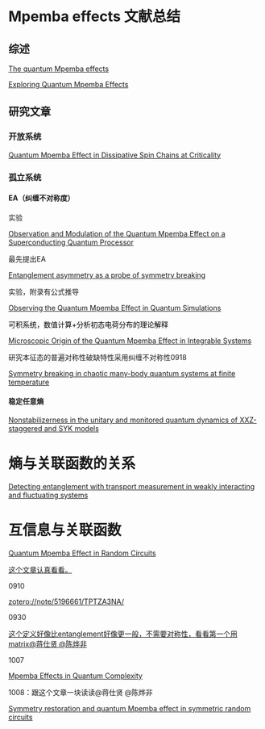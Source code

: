 # Mpemba effects 文献总结

## 综述

<a href="zotero://note/5196661/JDKVT5GH/" rel="noopener noreferrer nofollow" zhref="zotero://note/5196661/JDKVT5GH/" ztype="znotelink" class="internal-link">The quantum Mpemba effects</a>

<a href="zotero://note/5196661/L2JFVC4A/" rel="noopener noreferrer nofollow" zhref="zotero://note/5196661/L2JFVC4A/" ztype="znotelink" class="internal-link">Exploring Quantum Mpemba Effects</a>

## 研究文章

### 开放系统

<a href="zotero://note/5196661/2HW5IUHD/" rel="noopener noreferrer nofollow" zhref="zotero://note/5196661/2HW5IUHD/" ztype="znotelink" class="internal-link">Quantum Mpemba Effect in Dissipative Spin Chains at Criticality</a>

### 孤立系统

#### EA（纠缠不对称度）

实验

<a href="zotero://note/5196661/CTTNF3IE/" rel="noopener noreferrer nofollow" zhref="zotero://note/5196661/CTTNF3IE/" ztype="znotelink" class="internal-link">Observation and Modulation of the Quantum Mpemba Effect on a Superconducting Quantum Processor</a>

最先提出EA

<a href="zotero://note/5196661/PGXPR66X/?ignore=1" rel="noopener noreferrer nofollow" zhref="zotero://note/5196661/PGXPR66X/?ignore=1" ztype="znotelink" class="internal-link">Entanglement asymmetry as a probe of symmetry breaking</a>

实验，附录有公式推导

<a href="zotero://note/5196661/6XHYYWND/" rel="noopener noreferrer nofollow" zhref="zotero://note/5196661/6XHYYWND/" ztype="znotelink" class="internal-link">Observing the Quantum Mpemba Effect in Quantum Simulations</a>

<span style="color: black">可积系统，数值计算+分析初态电荷分布的理论解释</span>

<a href="zotero://note/5196661/7K4CIEBM/" rel="noopener noreferrer nofollow" zhref="zotero://note/5196661/7K4CIEBM/" ztype="znotelink" class="internal-link">Microscopic Origin of the Quantum Mpemba Effect in Integrable Systems</a>

<span style="color: rgb(26, 26, 26)"><span style="background-color: rgb(255, 255, 255)">研究本征态的普遍对称性破缺特性采用纠缠不对称性0918</span></span>

<a href="zotero://note/6145486/ZB5DHVTX/" rel="noopener noreferrer nofollow" zhref="zotero://note/6145486/ZB5DHVTX/" ztype="znotelink" class="internal-link">Symmetry breaking in chaotic many-body quantum systems at finite temperature</a>

#### 稳定任意熵

<a href="zotero://note/5196661/RFV5GXET/" rel="noopener noreferrer nofollow" zhref="zotero://note/5196661/RFV5GXET/" ztype="znotelink" class="internal-link">Nonstabilizerness in the unitary and monitored quantum dynamics of XXZ-staggered and SYK models</a>

# 熵与关联函数的关系

<a href="zotero://note/5196661/2PW3NAJE/" rel="noopener noreferrer nofollow" zhref="zotero://note/5196661/2PW3NAJE/" ztype="znotelink" class="internal-link">Detecting entanglement with transport measurement in weakly interacting and fluctuating systems</a>

# 互信息与关联函数

<a href="zotero://note/5196661/D4PN2DZA/" rel="noopener noreferrer nofollow" zhref="zotero://note/5196661/D4PN2DZA/" ztype="znotelink" class="internal-link">Quantum Mpemba Effect in Random Circuits</a>

<a href="zotero://note/5196661/WLG48TWS/" rel="noopener noreferrer nofollow" zhref="zotero://note/5196661/WLG48TWS/" ztype="znotelink" class="internal-link">这个文章认真看看。</a>

0910

<a href="zotero://note/5196661/TPTZA3NA/" rel="noopener noreferrer nofollow" zhref="zotero://note/5196661/TPTZA3NA/" ztype="znotelink" class="internal-link">zotero://note/5196661/TPTZA3NA/</a>

0930

<a href="zotero://note/5196661/YK7T7S94/" rel="noopener noreferrer nofollow" zhref="zotero://note/5196661/YK7T7S94/" ztype="znotelink" class="internal-link">这个定义好像比entanglement好像更一般，不需要对称性，看看第一个用matrix@蒋仕贤 @陈烨非</a>

1007

<a href="zotero://note/5196661/CJFGXGY3/" rel="noopener noreferrer nofollow" zhref="zotero://note/5196661/CJFGXGY3/" ztype="znotelink" class="internal-link">Mpemba Effects in Quantum Complexity</a>

1008：跟这个文章一块读读@蒋仕贤 @陈烨非 

<a href="zotero://note/5196661/LV48TVMS/" rel="noopener noreferrer nofollow" zhref="zotero://note/5196661/LV48TVMS/" ztype="znotelink" class="internal-link">Symmetry restoration and quantum Mpemba effect in symmetric random circuits</a>
